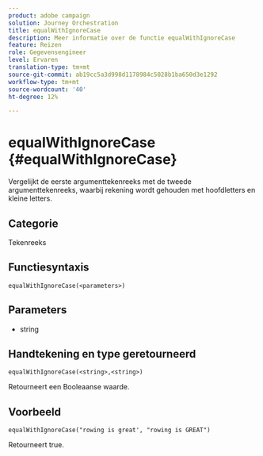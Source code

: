 ```yaml
---
product: adobe campaign
solution: Journey Orchestration
title: equalWithIgnoreCase
description: Meer informatie over de functie equalWithIgnoreCase
feature: Reizen
role: Gegevensengineer
level: Ervaren
translation-type: tm+mt
source-git-commit: ab19cc5a3d998d1178984c5028b1ba650d3e1292
workflow-type: tm+mt
source-wordcount: '40'
ht-degree: 12%

---
```



# equalWithIgnoreCase {#equalWithIgnoreCase}

Vergelijkt de eerste argumenttekenreeks met de tweede argumenttekenreeks, waarbij rekening wordt gehouden met hoofdletters en kleine letters.

## Categorie

Tekenreeks

## Functiesyntaxis

`equalWithIgnoreCase(<parameters>)`

## Parameters

* string

## Handtekening en type geretourneerd

`equalWithIgnoreCase(<string>,<string>)`

Retourneert een Booleaanse waarde.

## Voorbeeld

`equalWithIgnoreCase("rowing is great', "rowing is GREAT")`

Retourneert true.
